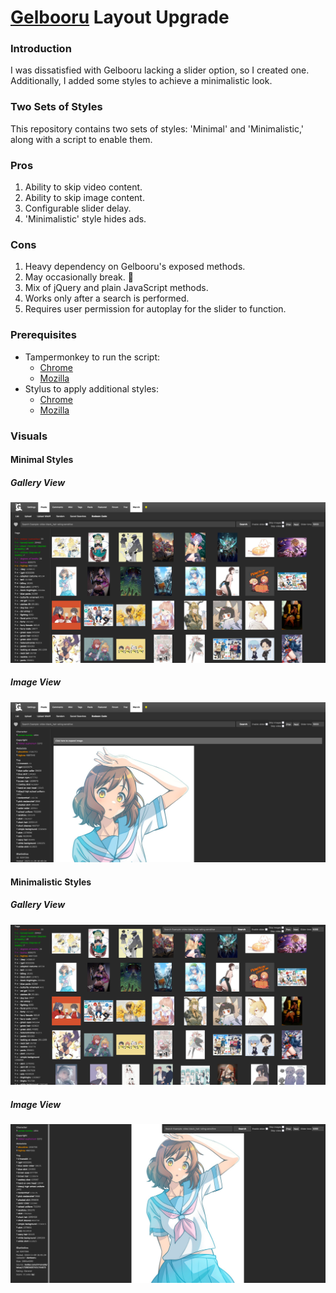 # [Gelbooru](https://gelbooru.com) Layout Upgrade
### Introduction
I was dissatisfied with Gelbooru lacking a slider option, so I created one. Additionally, I added some styles to achieve a minimalistic look.

### Two Sets of Styles
This repository contains two sets of styles: 'Minimal' and 'Minimalistic,' along with a script to enable them.

### Pros
1. Ability to skip video content.
2. Ability to skip image content.
3. Configurable slider delay.
4. 'Minimalistic' style hides ads.

### Cons
1. Heavy dependency on Gelbooru's exposed methods.
2. May occasionally break. 🫣
3. Mix of jQuery and plain JavaScript methods.
4. Works only after a search is performed.
5. Requires user permission for autoplay for the slider to function.

### Prerequisites
* Tampermonkey to run the script:
  - [Chrome](https://chromewebstore.google.com/detail/dhdgffkkebhmkfjojejmpbldmpobfkfo)
  - [Mozilla](https://addons.mozilla.org/en-US/firefox/addon/tampermonkey/)
* Stylus to apply additional styles:
  - [Chrome](https://chromewebstore.google.com/detail/stylus/clngdbkpkpeebahjckkjfobafhncgmne)
  - [Mozilla](https://addons.mozilla.org/en-US/firefox/addon/styl-us/)

### Visuals
#### Minimal Styles
##### Gallery View
![minimal_gallery](./images/minimal_gallery.png)

##### Image View
![minimal_image](./images/minimal_image.png)

#### Minimalistic Styles
##### Gallery View
![minimalistic_gallery](./images/minimalistic_gallery.png)

##### Image View
![minimalistic_image](./images/minimalistic_image.png)
